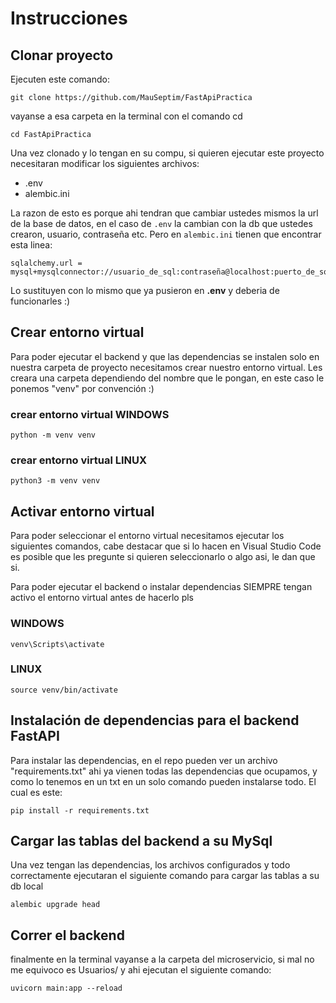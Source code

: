 # Instrucciones

## Clonar proyecto
Ejecuten este comando:
```
git clone https://github.com/MauSeptim/FastApiPractica
```

vayanse a esa carpeta en la terminal con el comando cd
```
cd FastApiPractica
```

Una vez clonado y lo tengan en su compu, si quieren ejecutar este proyecto necesitaran modificar los siguientes archivos:

* .env
* alembic.ini

La razon de esto es porque ahi tendran que cambiar ustedes mismos la url de la base de datos, en el caso de ``.env`` la cambian con la db que ustedes crearon, usuario, contraseña etc.
Pero en ``alembic.ini`` tienen que encontrar esta linea: 
```
sqlalchemy.url = mysql+mysqlconnector://usuario_de_sql:contraseña@localhost:puerto_de_sql/nombre_de_db
```
Lo sustituyen con lo mismo que ya pusieron en **.env** y deberia de funcionarles :)


## Crear entorno virtual
Para poder ejecutar el backend y que las dependencias se instalen solo en nuestra carpeta de proyecto necesitamos crear nuestro entorno virtual.
Les creara una carpeta dependiendo del nombre que le pongan, en este caso le ponemos "venv" por convención :)

### crear entorno virtual WINDOWS
```
python -m venv venv
```

### crear entorno virtual LINUX
```
python3 -m venv venv
```

## Activar entorno virtual
Para poder seleccionar el entorno virtual necesitamos ejecutar los siguientes comandos, cabe destacar que si lo hacen en Visual Studio Code es posible
que les pregunte si quieren seleccionarlo o algo asi, le dan que si.

Para poder ejecutar el backend o instalar dependencias SIEMPRE tengan activo el entorno virtual antes de hacerlo pls

### WINDOWS
```
venv\Scripts\activate
```

### LINUX
```
source venv/bin/activate
```

## Instalación de dependencias para el backend FastAPI
Para instalar las dependencias, en el repo pueden ver un archivo "requirements.txt" ahi ya vienen todas las dependencias que ocupamos, y como lo tenemos en un txt
en un solo comando pueden instalarse todo. El cual es este:
```
pip install -r requirements.txt
```

## Cargar las tablas del backend a su MySql
Una vez tengan las dependencias, los archivos configurados y todo correctamente ejecutaran el siguiente comando para cargar las tablas a su db local
```
alembic upgrade head
```

## Correr el backend
finalmente en la terminal vayanse a la carpeta del microservicio, si mal no me equivoco es Usuarios/ y ahi ejecutan el siguiente comando:
```
uvicorn main:app --reload
```


